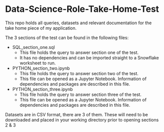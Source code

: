 # Data-Science-Role-Take-Home-Test
This repo holds all queries, datasets and relevant documentation for the take home piece of my application.

The 3 sections of the test can be found in the following files:
* SQL_section_one.sql
    - This file holds the query to answer section one of the test.
    - It has no dependencies and can be imported straight to a Snowflake worksheet to run.
* PYTHON_section_two.ipynb
    - This file holds the query to answer section two of the test.
    - This file can be opened as a Jupyter Notebook. Information of dependencies and packages are described in this file.
* PYTHON_section_three.ipynb
    - This file holds the query to answer section three of the test.
    - This file can be opened as a Jupyter Notebook. Information of dependencies and packages are described in this file.

Datasets are in CSV format, there are 3 of them. These will need to be downloaded and placed in your working directory prior to opening sections 2 & 3

